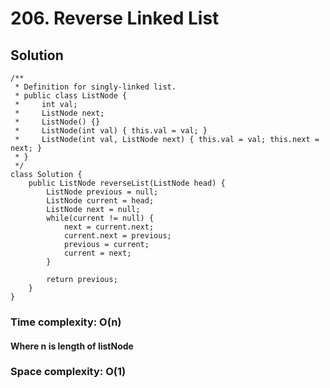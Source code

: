 # 206. Reverse Linked List
## Solution
```
/**
 * Definition for singly-linked list.
 * public class ListNode {
 *     int val;
 *     ListNode next;
 *     ListNode() {}
 *     ListNode(int val) { this.val = val; }
 *     ListNode(int val, ListNode next) { this.val = val; this.next = next; }
 * }
 */
class Solution {
    public ListNode reverseList(ListNode head) {
        ListNode previous = null;
		ListNode current = head;
		ListNode next = null;
		while(current != null) {
			next = current.next;
			current.next = previous;
			previous = current;
			current = next;
		}
		
		return previous; 
    }
}
```
### Time complexity: O(n)
#### Where n is length of listNode
### Space complexity: O(1)